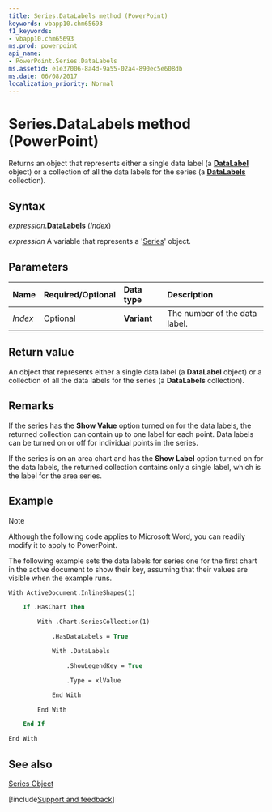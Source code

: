```yaml
---
title: Series.DataLabels method (PowerPoint)
keywords: vbapp10.chm65693
f1_keywords:
- vbapp10.chm65693
ms.prod: powerpoint
api_name:
- PowerPoint.Series.DataLabels
ms.assetid: e1e37006-8a4d-9a55-02a4-890ec5e608db
ms.date: 06/08/2017
localization_priority: Normal
---
```



# Series.DataLabels method (PowerPoint)

Returns an object that represents either a single data label (a  **[DataLabel](PowerPoint.DataLabel.md)** object) or a collection of all the data labels for the series (a **[DataLabels](PowerPoint.DataLabels.md)** collection).


## Syntax

_expression_.**DataLabels** (_Index_)

_expression_ A variable that represents a '[Series](PowerPoint.Series.md)' object.


## Parameters



|Name|Required/Optional|Data type|Description|
|:-----|:-----|:-----|:-----|
| _Index_|Optional|**Variant**|The number of the data label.|

## Return value

An object that represents either a single data label (a  **DataLabel** object) or a collection of all the data labels for the series (a **DataLabels** collection).


## Remarks

If the series has the  **Show Value** option turned on for the data labels, the returned collection can contain up to one label for each point. Data labels can be turned on or off for individual points in the series.

If the series is on an area chart and has the  **Show Label** option turned on for the data labels, the returned collection contains only a single label, which is the label for the area series.


## Example




> [!NOTE] 
> Although the following code applies to Microsoft Word, you can readily modify it to apply to PowerPoint.

The following example sets the data labels for series one for the first chart in the active document to show their key, assuming that their values are visible when the example runs.




```vb
With ActiveDocument.InlineShapes(1)

    If .HasChart Then

        With .Chart.SeriesCollection(1)

            .HasDataLabels = True

            With .DataLabels

                .ShowLegendKey = True

                .Type = xlValue

            End With

        End With

    End If

End With
```


## See also


[Series Object](PowerPoint.Series.md)

[!include[Support and feedback](~/includes/feedback-boilerplate.md)]